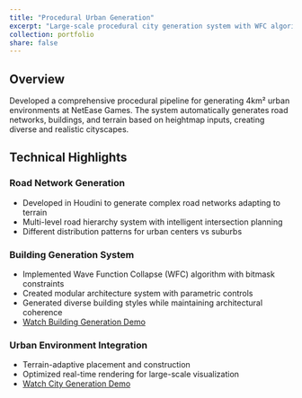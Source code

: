 ```yaml
---
title: "Procedural Urban Generation"
excerpt: "Large-scale procedural city generation system with WFC algorithm<br/><img src='/images/urbanpcg-banner.png'>"
collection: portfolio
share: false
---
```


## Overview
Developed a comprehensive procedural pipeline for generating 4km² urban environments at NetEase Games. The system automatically generates road networks, buildings, and terrain based on heightmap inputs, creating diverse and realistic cityscapes.

## Technical Highlights

### Road Network Generation
- Developed in Houdini to generate complex road networks adapting to terrain
- Multi-level road hierarchy system with intelligent intersection planning
- Different distribution patterns for urban centers vs suburbs

### Building Generation System
- Implemented Wave Function Collapse (WFC) algorithm with bitmask constraints
- Created modular architecture system with parametric controls
- Generated diverse building styles while maintaining architectural coherence
- [Watch Building Generation Demo](https://youtu.be/cAl7qkdw154?si=VoFKmW13eHUvR1U1)

### Urban Environment Integration
- Terrain-adaptive placement and construction
- Optimized real-time rendering for large-scale visualization
- [Watch City Generation Demo](https://youtu.be/tl7diOhRB3s?si=lHhq8DKpQgdva_OE)